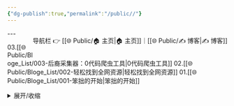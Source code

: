 ```yaml
---
{"dg-publish":true,"permalink":"/public//"}
---
```


<span style="float:right;">

导航栏  👉  [[🌐  Public/🏠 主页\|🏠 主页]]｜[[🌐  Public/✍️ 博客\|✍️ 博客]] 

</span>
---

03.[[🌐  Public/Bloge_List/003-后裔采集器：0代码爬虫工具\|0代码爬虫工具]]
02.[[🌐  Public/Bloge_List/002-轻松找到全网资源\|轻松找到全网资源]]
01.[[🌐  Public/Bloge_List/001-笨拙的开始\|笨拙的开始]]


<details>
  <summary>展开/收缩</summary>
 
  这里是可以展开和收缩的内容。
</details>

